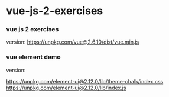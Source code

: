 # vue-js-2-exercises
### vue js 2 exercises
version: 
https://unpkg.com/vue@2.6.10/dist/vue.min.js

### vue element demo
version:

https://unpkg.com/element-ui@2.12.0/lib/theme-chalk/index.css
<br/>
https://unpkg.com/element-ui@2.12.0/lib/index.js
